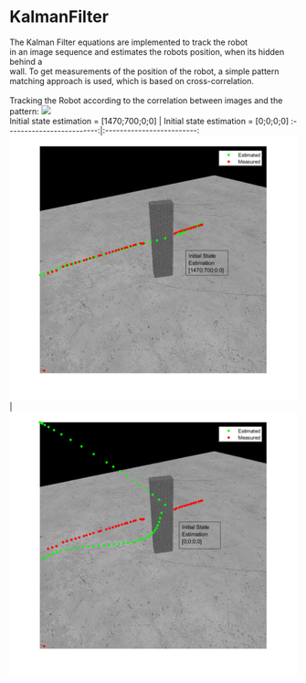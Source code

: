 # KalmanFilter
The Kalman Filter equations are implemented to track the robot <br>
in an image sequence and estimates the robots position, when its hidden behind a <br>
wall. To get measurements of the position of the robot, a simple pattern <br>
matching approach is used, which is based on cross-correlation. <br>
<br>
Tracking the Robot according to the correlation between images and the pattern: 
![](ResultData/ResultAnimated.gif)
<br>
Initial state estimation = [1470;700;0;0]             | Initial state estimation = [0;0;0;0]
:-------------------------:|:-------------------------:
![](ResultData/KalmanFilterInitialState_1470_700.png)  |  ![](ResultData/KalmanFilterInitialState_0_0.png)
